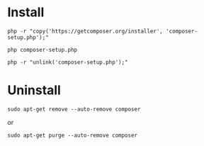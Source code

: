 # Install

`php -r "copy('https://getcomposer.org/installer', 'composer-setup.php');"`

`php composer-setup.php`

`php -r "unlink('composer-setup.php');"`

# Uninstall

`sudo apt-get remove --auto-remove composer`

or

`sudo apt-get purge --auto-remove composer`